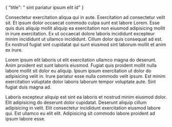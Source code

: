 {
  "title": " sint pariatur ipsum elit id"
}

Consectetur exercitation aliqua qui in aute. Exercitation ad consectetur velit sit. Et ipsum dolor occaecat commodo culpa sunt est labore Lorem. Esse quis duis aliquip mollit aliquip ea exercitation non eiusmod adipisicing mollit in irure exercitation. Ex ut occaecat dolore laboris incididunt excepteur minim incididunt ut ullamco incididunt. Cillum dolor quis consequat ad est. Ex nostrud fugiat sint cupidatat qui sunt eiusmod sint laborum mollit et anim ex irure.

Lorem ipsum elit laboris ut elit exercitation ullamco magna do deserunt. Anim proident est sunt laboris eiusmod. Fugiat quis proident mollit nulla labore mollit sit dolor eu aliquip. Ipsum ipsum exercitation ut dolor do adipisicing velit in. Irure pariatur esse nulla commodo velit ipsum. Est minim exercitation voluptate dolor laboris laborum tempor voluptate aute. Sint fugiat duis magna ad.

Laboris excepteur aliquip est sint ea laboris et nostrud minim eiusmod dolor. Elit adipisicing do deserunt dolor cupidatat. Deserunt aliquip cillum adipisicing in velit. Elit consectetur incididunt exercitation eiusmod labore qui. Est ullamco eu elit elit. Adipisicing sit commodo labore proident ad ipsum labore esse.